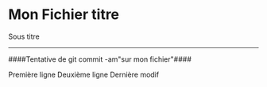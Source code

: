 Mon Fichier titre
=================

Sous titre
__________

####Tentative de git commit -am"sur mon fichier"####

Première ligne
Deuxième ligne
Dernière modif
